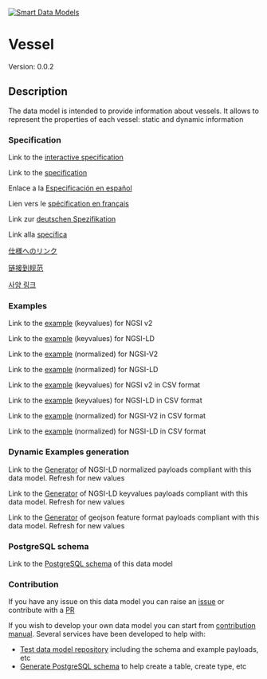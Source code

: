 [![Smart Data Models](https://smartdatamodels.org/wp-content/uploads/2022/01/SmartDataModels_logo.png "Logo")](https://smartdatamodels.org)
# Vessel
Version: 0.0.2

## Description 

The data model is intended to provide information about vessels. It allows to represent the properties of each vessel: static and dynamic information
### Specification

Link to the [interactive specification](https://swagger.lab.fiware.org/?url=https://smart-data-models.github.io/dataModel.MarineTransport/Vessel/swagger.yaml)

Link to the [specification](https://github.com/smart-data-models/dataModel.MarineTransport/blob/master/Vessel/doc/spec.md)

Enlace a la [Especificación en español](https://github.com/smart-data-models/dataModel.MarineTransport/blob/master/Vessel/doc/spec_ES.md)

Lien vers le [spécification en français](https://github.com/smart-data-models/dataModel.MarineTransport/blob/master/Vessel/doc/spec_FR.md)

Link zur [deutschen Spezifikation](https://github.com/smart-data-models/dataModel.MarineTransport/blob/master/Vessel/doc/spec_DE.md)

Link alla [specifica](https://github.com/smart-data-models/dataModel.MarineTransport/blob/master/Vessel/doc/spec_IT.md)

[仕様へのリンク](https://github.com/smart-data-models/dataModel.MarineTransport/blob/master/Vessel/doc/spec_JA.md)

[链接到规范](https://github.com/smart-data-models/dataModel.MarineTransport/blob/master/Vessel/doc/spec_ZH.md)

[사양 링크](https://github.com/smart-data-models/dataModel.MarineTransport/blob/master/Vessel/doc/spec_KO.md)
### Examples

Link to the [example](https://smart-data-models.github.io/dataModel.MarineTransport/Vessel/examples/example.json) (keyvalues) for NGSI v2

Link to the [example](https://smart-data-models.github.io/dataModel.MarineTransport/Vessel/examples/example.jsonld) (keyvalues) for NGSI-LD

Link to the [example](https://smart-data-models.github.io/dataModel.MarineTransport/Vessel/examples/example-normalized.json) (normalized) for NGSI-V2

Link to the [example](https://smart-data-models.github.io/dataModel.MarineTransport/Vessel/examples/example-normalized.jsonld) (normalized) for NGSI-LD

Link to the [example](https://github.com/smart-data-models/dataModel.MarineTransport/blob/master/Vessel/examples/example.json.csv) (keyvalues) for NGSI v2 in CSV format

Link to the [example](https://github.com/smart-data-models/dataModel.MarineTransport/blob/master/Vessel/examples/example.jsonld.csv) (keyvalues) for NGSI-LD in CSV format

Link to the [example](https://github.com/smart-data-models/dataModel.MarineTransport/blob/master/Vessel/examples/example-normalized.json.csv) (normalized) for NGSI-V2 in CSV format

Link to the [example](https://github.com/smart-data-models/dataModel.MarineTransport/blob/master/Vessel/examples/example-normalized.jsonld.csv) (normalized) for NGSI-LD in CSV format
### Dynamic Examples generation

Link to the [Generator](https://smartdatamodels.org/extra/ngsi-ld_generator.php?schemaUrl=https://raw.githubusercontent.com/smart-data-models/dataModel.MarineTransport/master/Vessel/schema.json&email=info@smartdatamodels.org) of NGSI-LD normalized payloads compliant with this data model. Refresh for new values

Link to the [Generator](https://smartdatamodels.org/extra/ngsi-ld_generator_keyvalues.php?schemaUrl=https://raw.githubusercontent.com/smart-data-models/dataModel.MarineTransport/master/Vessel/schema.json&email=info@smartdatamodels.org) of NGSI-LD keyvalues payloads compliant with this data model. Refresh for new values

Link to the [Generator](https://smartdatamodels.org/extra/geojson_features_generator.php?schemaUrl=https://raw.githubusercontent.com/smart-data-models/dataModel.MarineTransport/master/Vessel/schema.json&email=info@smartdatamodels.org) of geojson feature format payloads compliant with this data model. Refresh for new values
### PostgreSQL schema

Link to the [PostgreSQL schema](https://github.com/smart-data-models/dataModel.MarineTransport/blob/master/Vessel/schema.sql) of this data model
### Contribution

 If you have any issue on this data model you can raise an [issue](https://github.com/smart-data-models/dataModel.MarineTransport/issues)  or contribute with a [PR](https://github.com/smart-data-models/dataModel.MarineTransport/pulls)

 If you wish to develop your own data model you can start from [contribution manual](https://bit.ly/contribution_manual). Several services have been developed to help with: 
 - [Test data model repository](https://smartdatamodels.org/index.php/data-models-contribution-api/) including the schema and example payloads, etc
 - [Generate PostgreSQL schema](https://smartdatamodels.org/index.php/sql-service/) to help create a table, create type, etc